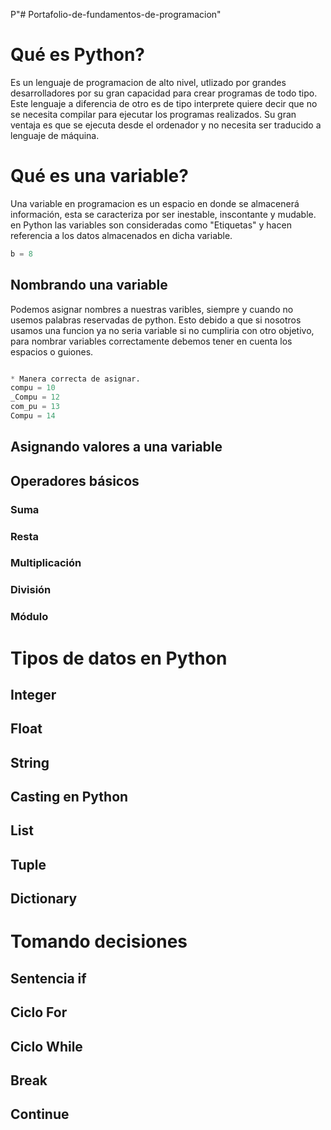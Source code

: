 P"# Portafolio-de-fundamentos-de-programacion" 

# Qué es Python?
Es un lenguaje de programacion de alto nivel, utlizado por grandes desarrolladores por su gran capacidad para crear programas de todo tipo. Este lenguaje a diferencia de otro es de tipo interprete quiere decir que no se necesita compilar para ejecutar los programas realizados. Su gran ventaja es que se ejecuta desde el ordenador y no necesita ser traducido a lenguaje de máquina. 

# Qué es una variable?
Una variable en programacion es un espacio en donde se almacenerá información, esta se caracteriza por ser inestable, inscontante y mudable.  en Python las variables son consideradas como "Etiquetas" y hacen referencia  a los datos almacenados en dicha variable.

``` python 
b = 8
```

## Nombrando una variable
Podemos asignar nombres a nuestras varibles, siempre y cuando no usemos palabras reservadas de python. Esto debido a que si nosotros usamos una funcion  ya no seria variable si no cumpliria con otro objetivo, para nombrar variables correctamente debemos tener en cuenta los espacios o guiones.

``` python 

* Manera correcta de asignar.
compu = 10 
_Compu = 12
com_pu = 13
Compu = 14
``` 

## Asignando valores a una variable

## Operadores básicos

### Suma

### Resta

### Multiplicación

### División

### Módulo

# Tipos de datos en Python

## Integer

## Float

## String

## Casting en Python

## List

## Tuple

## Dictionary

# Tomando decisiones

## Sentencia if

## Ciclo For

## Ciclo While

## Break

## Continue

